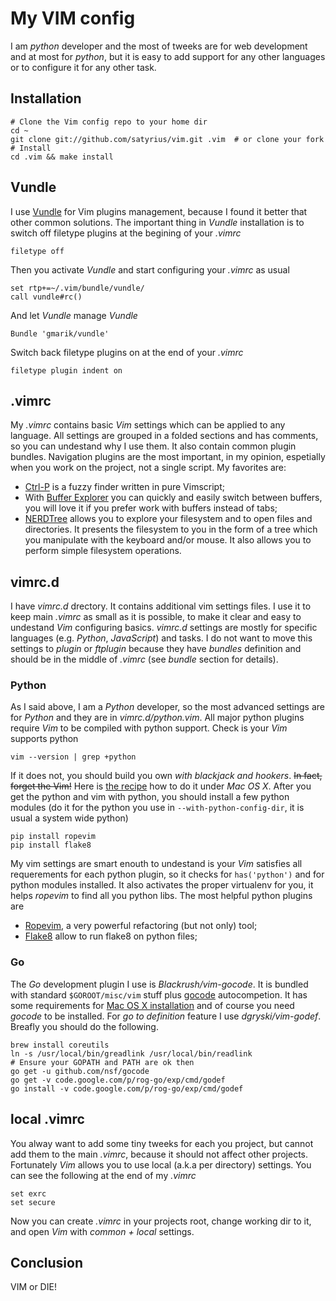 # My VIM config

I am *python* developer and the most of tweeks are for web development and at most for *python*, but it is easy to add support for any other languages or to configure it for any other task.

## Installation

    # Clone the Vim config repo to your home dir
	cd ~
    git clone git://github.com/satyrius/vim.git .vim  # or clone your fork
    # Install
    cd .vim && make install


## Vundle

I use [Vundle](https://github.com/gmarik/vundle) for Vim plugins management, because I found it better that other common solutions. The important thing in *Vundle* installation is to switch off filetype plugins at the begining of your *.vimrc*

	filetype off

Then you activate *Vundle* and start configuring your *.vimrc* as usual

	set rtp+=~/.vim/bundle/vundle/
	call vundle#rc()

And let *Vundle* manage *Vundle*

	Bundle 'gmarik/vundle'

Switch back filetype plugins on at the end of your *.vimrc*

	filetype plugin indent on

## .vimrc

My *.vimrc* contains basic *Vim* settings which can be applied to any language. All settings are grouped in a folded sections and has comments, so you can undestand why I use them. It also contain common plugin bundles. Navigation plugins are the most important, in my opinion, espetially when you work on the project, not a single script. My favorites are:

* [Ctrl-P](http://www.vim.org/scripts/script.php?script_id=3736) is a fuzzy finder written in pure Vimscript;
* With [Buffer Explorer](http://www.vim.org/scripts/script.php?script_id=42) you can quickly and easily switch between buffers, you will love it if you prefer work with buffers instead of tabs;
* [NERDTree](http://www.vim.org/scripts/script.php?script_id=1658) allows you to explore your filesystem and to open files and 
directories. It presents the filesystem to you in the form of a tree which you 
manipulate with the keyboard and/or mouse. It also allows you to perform 
simple filesystem operations.


## vimrc.d

I have *vimrc.d* drectory. It contains additional vim settings files. I use it to keep main *.vimrc* as small as it is possible, to make it clear and easy to undestand *Vim* configuring basics. *vimrc.d* settings are mostly for specific languages (e.g. *Python*, *JavaScript*) and tasks. I do not want to move this settings to *plugin* or *ftplugin* because they have *bundles* definition and should be in the middle of *.vimrc* (see *bundle* section for details).

### Python

As I said above, I am a *Python* developer, so the most advanced settings are for *Python* and they are in *vimrc.d/python.vim*. All major python plugins require *Vim* to be compiled with python support. Check is your *Vim* supports python

	vim --version | grep +python
	
If it does not, you should build you own *with blackjack and hookers*. ~~In fact, forget the Vim!~~ Here is [the recipe](https://gist.github.com/satyrius/1635076) how to do it under *Mac OS X*. After you get the python and vim with python, you should install a few python modules (do it for the python you use in `--with-python-config-dir`, it is usual a system wide python)

    pip install ropevim
    pip install flake8
    
My vim settings are smart enouth to undestand is your *Vim* satisfies all requerements for each python plugin, so it checks for `has('python')` and for python modules installed. It also activates the proper virtualenv for you, it helps *ropevim* to find all you python libs. The most helpful python plugins are

* [Ropevim](http://rope.sourceforge.net/ropevim.html), a very powerful refactoring (but not only) tool;
* [Flake8](https://github.com/nvie/vim-flake8) allow to run flake8 on python files;

### Go

The *Go* development plugin I use is *Blackrush/vim-gocode*. It is bundled with standard `$GOROOT/misc/vim` stuff plus [gocode](https://github.com/nsf/gocode) autocompetion. It has some requirements for [Mac OS X installation](https://github.com/Blackrush/vim-gocode/wiki/Installation-on-OS-X) and of course you need *gocode* to be installed. For *go to definition* feature I use *dgryski/vim-godef*. Breafly you should do the following.

	brew install coreutils
	ln -s /usr/local/bin/greadlink /usr/local/bin/readlink
	# Ensure your GOPATH and PATH are ok then
	go get -u github.com/nsf/gocode
	go get -v code.google.com/p/rog-go/exp/cmd/godef
	go install -v code.google.com/p/rog-go/exp/cmd/godef


## local .vimrc

You alway want to add some tiny tweeks for each you project, but cannot add them to the main *.vimrc*, because it should not affect other projects. Fortunately *Vim* allows you to use local (a.k.a per directory) settings. You can see the following at the end of my *.vimrc*

	set exrc
	set secure

Now you can create *.vimrc* in your projects root, change working dir to it, and open *Vim* with *common + local* settings.

## Conclusion

VIM or DIE!